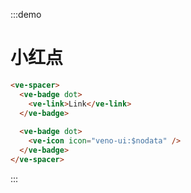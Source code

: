 :::demo

# 小红点

```html
<ve-spacer>
  <ve-badge dot>
    <ve-link>Link</ve-link>
  </ve-badge>
  
  <ve-badge dot>
    <ve-icon icon="veno-ui:$nodata" />
  </ve-badge>
</ve-spacer>
```

:::
